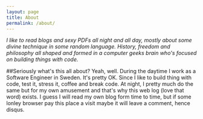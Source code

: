 ```yaml
---
layout: page
title: About
permalink: /about/
---
```


*I like to read blogs and sexy PDFs all night and all day, mostly about some divine technique in some random language.
History, freedom and philosophy all shaped and formed in a computer geeks brain who's focused on building things with code.*

##Seriously what's this all about?
Yeah, well. During the daytime I work as a Software Engineer in Sweden.
It's pretty OK. Since I like to build thing with code, test it, stress it, coffee and break code.
At night, I pretty much do the same but for my own amusement and that's why this web log (love that word) exists.
I guess I will read my own blog form time to time, but if some lonley browser pay this place a visit maybe it will leave a comment, hence disqus.
